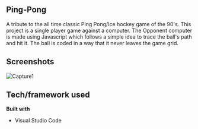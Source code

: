 ## Ping-Pong
A tribute to the all time classic Ping Pong/Ice hockey game of the 90's.
This project is a single player game against a computer. The Opponent computer is made using Javascript which follows a simple idea to trace the ball's path and hit it. 
The ball is coded in a way that it never leaves the game grid.

## Screenshots
![Capture1](https://user-images.githubusercontent.com/47426594/93685483-5f294000-facd-11ea-8ff0-1e3e49018f15.PNG)


## Tech/framework used

<b>Built with</b>
- Visual Studio Code
